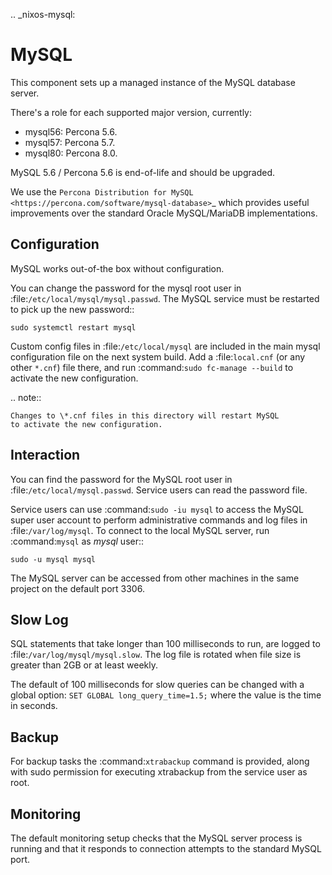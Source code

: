 .. _nixos-mysql:

MySQL
=====

This component sets up a managed instance of the MySQL database server.

There's a role for each supported major version, currently:

* mysql56: Percona 5.6.
* mysql57: Percona 5.7.
* mysql80: Percona 8.0.

MySQL 5.6 / Percona 5.6 is end-of-life and should be upgraded.


We use the `Percona Distribution for MySQL <https://percona.com/software/mysql-database>`_
which provides useful improvements over the standard Oracle MySQL/MariaDB implementations.

Configuration
-------------

MySQL works out-of-the box without configuration.

You can change the password for the mysql root user in :file:`/etc/local/mysql/mysql.passwd`.
The MySQL service must be restarted to pick up the new password::

    sudo systemctl restart mysql


Custom config files in :file:`/etc/local/mysql` are included in the
main mysql configuration file on the next system build.
Add a :file:`local.cnf` (or any other `*.cnf`) file there, and run
:command:`sudo fc-manage --build` to activate the new configuration.

.. note::

    Changes to \*.cnf files in this directory will restart MySQL
    to activate the new configuration.

Interaction
-----------

You can find the password for the MySQL root user in :file:`/etc/local/mysql.passwd`.
Service users can read the password file.

Service users can use :command:`sudo -iu mysql` to access the
MySQL super user account to perform administrative commands
and log files in :file:`/var/log/mysql`.
To connect to the local MySQL server, run :command:`mysql` as *mysql* user::

    sudo -u mysql mysql


The MySQL server can be accessed from other machines in the same project on the
default port 3306.

Slow Log
--------

SQL statements that take longer than 100 milliseconds to run, are logged to
:file:`/var/log/mysql/mysql.slow`.
The log file is rotated when file size is greater than 2GB or at least weekly.

The default of 100 milliseconds for slow queries can be changed with a global
option: ``SET GLOBAL long_query_time=1.5;`` where the value is the time in seconds.

Backup
------

For backup tasks the :command:`xtrabackup` command is provided, along with sudo
permission for executing xtrabackup from the service user as root.

Monitoring
----------

The default monitoring setup checks that the MySQL server process is
running and that it responds to connection attempts to the standard MySQL
port.
